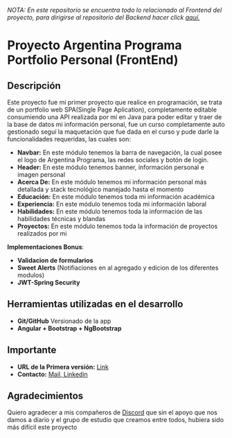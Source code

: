 <i>NOTA: En este repositorio se encuentra todo lo relacionado al Frontend del proyecto, para dirigirse al repositorio del Backend hacer click <a href="https://github.com/FranAlcoba66/BackEnd-AP" target="_blank">aquí.</a></i>

<h1>Proyecto Argentina Programa Portfolio Personal (FrontEnd)</h1>

##  Descripción

Este proyecto fue mi primer proyecto que realice en programación, se trata de un portfolio web SPA(Single Page Aplication), completamente editable consumiendo una API realizada por mí en Java para poder editar y traer de la base de datos mi información personal, fue un curso completamente auto gestionado seguí la maquetación que fue dada en el curso y pude darle la funcionalidades requeridas, las cuales son:

- <b>Navbar:</b> En este módulo tenemos la barra de navegación, la cual posee el logo de Argentina Programa, las redes sociales y botón de login.
- <b>Header:</b> En este módulo tenemos banner, información personal e imagen personal
- <b>Acerca De:</b> En este módulo tenemos mi información personal más detallada y stack tecnológico manejado hasta el momento
- <b>Educación:</b> En este módulo tenemos toda mi información académica
- <b>Experiencia:</b> En este módulo tenemos toda mi información laboral
- <b>Habilidades:</b> En este módulo tenemos toda la información de las habilidades técnicas y blandas
- <b>Proyectos:</b> En este módulo tenemos toda la información de proyectos realizados por mi

<b>Implementaciones Bonus</b>: 

- <b>Validacion de formularios</b> 
- <b>Sweet Alerts</b> (Notifiaciones en al agregado y edicion de los diferentes modulos)
- <b>JWT-Spring Security</b> 

<h2>Herramientas utilizadas en el desarrollo</h2>

- <b>Git/GitHub</b> Versionado de la app
- <b>Angular + Bootstrap + NgBootstrap</b> 

## Importante

- <b>URL de la Primera versión:</b> <a href="https://frontendap-e608c.web.app/" target="_blank"> Link</a>
- <b>Contacto:</b> <a href="mailto:franciscoadrianalcoba@gmail.com" target="_blank"> Mail</a>,<a href="https://www.linkedin.com/in/francisco-adri%C3%A1n-alcoba/" target="_blank"> Linkedin</a>

## Agradecimientos

Quiero agradecer a mis compañeros de <a href="https://discord.gg/UBCGfbmq" target="_blank">Discord</a> que sin el apoyo que nos damos a diario y el grupo de estudio que creamos entre todos, hubiera sido más difícil este proyecto
